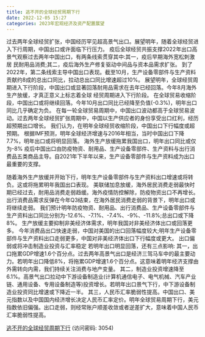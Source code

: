 ```yaml
---
title: 逃不开的全球经贸周期下行
date: 2022-12-05 15:27
categories: 2023年宏观经济及资产配置展望
---
```

过去两年全球经贸扩张，中国经历罕见超高景气出口。展望明年，随着全球经贸进入下行周期，中国出口或许面临下行压力。
疫后全球经贸共振支撑2022年出口高景气观察过去两年中国出口，有两条线索贯穿其中:其一，疫后早期海外宽松刺激居
民耐用品消费;其二，疫后海外生产修复驱动中间品与资本品需求扩张。
到了2022年，第二条线索主导中国出口表现。截至10月，生产设备零部件与生产资料贡献约8成的总出口同比，拉动总出口同比增速超过10%。
展望明年，全球经贸周期进入下行阶段，中国出口或显著回落耐用品需求在去年已经回落。今年8月海外生产放缓，才真正意义上标志着全球
经贸周期进入下行阶段。
在全球贸易收缩阶段，中国出口或将继续回落。今年10月出口同比已经降至负值(-0.3%)，明年出口同比几乎确定为负。
在每一轮全球贸易周期中，中国出口波动都高于全球贸易波动。过去两年全球经贸扩张周期中，中国以生产供应者的身份享受出口红利，经历超预期出口增长。
我们认为，在明年全球经贸收缩阶段，中国出口下行幅度或超预期。
根据IMF预测，明年全球经济增速与2016年相当，当时中国出口下降7.7%，明年出口或将明显回落。
海外生产放缓拖累我国出口，明年出口同比或仅为-8%
疫后中国出口由防疫物资、耐用品、生产设备零部件、生产资料与出行消费品五类商品主导。自2021年下半年以来，生产设备零部件与生产资料成为出口最重要的支撑。
<!-- more -->
随着海外生产放缓并开始下行，明年生产设备零部件与生产资料出口增速或将转负。这或将拖累明年我国出口表现。
美联储加息放缓，海外居民消费走弱最快时期已经过去，耐用品消费走弱趋缓。海外疫情防控解除，防疫物资出口不再增长。出行消费品需求反弹在今年Q3结束，在海外居民消费走弱的背景下，明年出口或将继续走弱。
我们预计明年防疫物资、耐用品、出行消费品、生产设备零部件与生产资料出口同比分别为-12.6%、-7.1%、-7.4%、-9%、-11.8%;总出口或下降8%。
生产放缓主要抑制非美经济体需求，明年我国对非美经济体出口或回落更多。
今年消费品出口快速走弱，中国对美国的出口回落幅度较大;明年生产设备零部件与生产资料出口走弱更多，中国对非美经济体出口下行幅度或更大。
出口偏弱或将冲击制造业投资与汇率稳定
若明年出口明显回落，还有三点影响:
其一，出口拖累GDP增速1.6个百分点。过去两年高景气出口是经济三驾马车中的最主要动力。若明年出口降低8%，将拖累GDP增速1.6个百分点。这意味着明年经济支撑由外需转向内需，我们持续关注消费与地产变量。
其二，制造业投资增速降至6.1%。高景气出口拉动中下游设备制造业(计算机通信电子、电气机械、汽车产业链、通用设备、专用设备制造等)投资增长。若明年出口景气下行，中下游设备制造业投资同比增速或下降近一半。
其三，人民币汇率脆弱性提高。中国出口、美元指数以及中国国内经济增长决定人民币汇率定价。明年全球贸易周期下行，美元指数依旧偏强。出口走弱，则经常账户顺差收敛或者逆差扩大，意味着中国人民币汇率脆弱性提高。

[逃不开的全球经贸周期下行](https://url12.ctfile.com/f/3948612-740527516-148e08?p=3054)
(访问密码: 3054)

